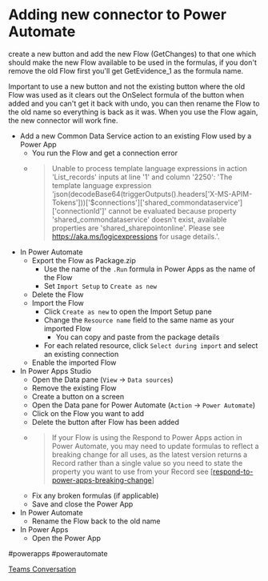# Adding new connector to Power Automate

create a new button and add the new Flow (GetChanges) to that one which should make the new Flow available to be used in the formulas, if you don't remove the old Flow first you'll get GetEvidence_1 as the formula name.

Important to use a new button and not the existing button where the old Flow was used as it clears out the OnSelect formula of the button when added and you can't get it back with undo, you can then rename the Flow to the old name so everything is back as it was.
When you use the Flow again, the new connector will work fine.

- Add a new Common Data Service action to an existing Flow used by a Power App
  - You run the Flow and get a connection error
  - > Unable to process template language expressions in action 'List_records' inputs at line '1' and column '2250': 'The template language expression 'json(decodeBase64(triggerOutputs().headers['X-MS-APIM-Tokens']))['$connections']['shared_commondataservice']['connectionId']' cannot be evaluated because property 'shared_commondataservice' doesn't exist, available properties are 'shared_sharepointonline'. Please see https://aka.ms/logicexpressions for usage details.'.
- In Power Automate
  - Export the Flow as Package.zip
      - Use the name of the `.Run` formula in Power Apps as the name of the Flow
      - Set `Import Setup` to `Create as new`
  - Delete the Flow
  - Import the Flow
    - Click `Create as new` to open the Import Setup pane
    - Change the `Resource name` field to the same name as your imported Flow
      - You can copy and paste from the package details
    - For each related resource, click `Select during import` and select an existing connection
  - Enable the imported Flow
- In Power Apps Studio
  - Open the Data pane (`View` -> `Data sources`)
  - Remove the existing Flow
  - Create a button on a screen
  - Open the Data pane for Power Automate (`Action` -> `Power Automate`)
  - Click on the Flow you want to add
  - Delete the button after Flow has been added
  - > If your Flow is using the Respond to Power Apps action in Power Automate, you may need to update formulas to reflect a breaking change for all uses, as the latest version returns a Record rather than a single value so you need to state the property you want to use from your Record see [[respond-to-power-apps-breaking-change]]
  - Fix any broken formulas (if applicable)
  - Save and close the Power App
- In Power Automate
  - Rename the Flow back to the old name
- In Power Apps
  - Open the Power App


#powerapps #powerautomate
  

[Teams Conversation](https://teams.microsoft.com/l/message/19:106ce9460d5a4876b4317b67ff0e2f75@thread.tacv2/1608220682674?tenantId=13d9eb48-2ac1-4e4d-a862-7072bb36a7a4&groupId=f8fbf5e4-c4e2-4665-923a-024464948da4&parentMessageId=1608220682674&teamName=Ofsted&channelName=Work%20Package%20WP001-WP002%20-%20Delivery&createdTime=1608220682674)


[//begin]: # "Autogenerated link references for markdown compatibility"
[respond-to-power-apps-breaking-change]: respond-to-power-apps-breaking-change "Respond to Power Apps breaking change"
[//end]: # "Autogenerated link references"